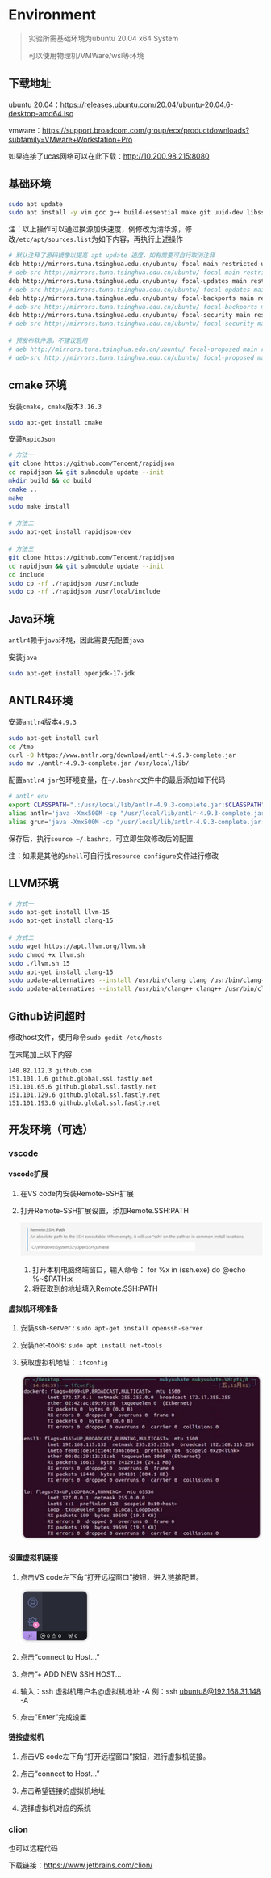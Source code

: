 # Environment 

> 实验所需基础环境为ubuntu 20.04 x64 System
>
> 可以使用物理机/VMWare/wsl等环境



## 下载地址

ubuntu 20.04：https://releases.ubuntu.com/20.04/ubuntu-20.04.6-desktop-amd64.iso

vmware：https://support.broadcom.com/group/ecx/productdownloads?subfamily=VMware+Workstation+Pro

如果连接了ucas网络可以在此下载：http://10.200.98.215:8080



## 基础环境

```bash
sudo apt update
sudo apt install -y vim gcc g++ build-essential make git uuid-dev libssl-dev pkg-config
```

注：以上操作可以通过换源加快速度，例修改为清华源，修改`/etc/apt/sources.list`为如下内容，再执行上述操作

```bash
# 默认注释了源码镜像以提高 apt update 速度，如有需要可自行取消注释
deb http://mirrors.tuna.tsinghua.edu.cn/ubuntu/ focal main restricted universe multiverse
# deb-src http://mirrors.tuna.tsinghua.edu.cn/ubuntu/ focal main restricted universe multiverse
deb http://mirrors.tuna.tsinghua.edu.cn/ubuntu/ focal-updates main restricted universe multiverse
# deb-src http://mirrors.tuna.tsinghua.edu.cn/ubuntu/ focal-updates main restricted universe multiverse
deb http://mirrors.tuna.tsinghua.edu.cn/ubuntu/ focal-backports main restricted universe multiverse
# deb-src http://mirrors.tuna.tsinghua.edu.cn/ubuntu/ focal-backports main restricted universe multiverse
deb http://mirrors.tuna.tsinghua.edu.cn/ubuntu/ focal-security main restricted universe multiverse
# deb-src http://mirrors.tuna.tsinghua.edu.cn/ubuntu/ focal-security main restricted universe multiverse

# 预发布软件源，不建议启用
# deb http://mirrors.tuna.tsinghua.edu.cn/ubuntu/ focal-proposed main restricted universe multiverse
# deb-src http://mirrors.tuna.tsinghua.edu.cn/ubuntu/ focal-proposed main restricted universe multiverse
```



## cmake 环境

安装`cmake`，`cmake`版本`3.16.3`

```bash
sudo apt-get install cmake
```

安装`RapidJson`
```bash
# 方法一
git clone https://github.com/Tencent/rapidjson
cd rapidjson && git submodule update --init
mkdir build && cd build
cmake ..
make
sudo make install

# 方法二
sudo apt-get install rapidjson-dev

# 方法三
git clone https://github.com/Tencent/rapidjson
cd rapidjson && git submodule update --init
cd include
sudo cp -rf ./rapidjson /usr/include
sudo cp -rf ./rapidjson /usr/local/include
```



## Java环境

`antlr4`赖于`java`环境，因此需要先配置`java`

安装`java`

```bash
sudo apt-get install openjdk-17-jdk
```



## ANTLR4环境

安装`antlr4`版本`4.9.3`

```bash
sudo apt-get install curl
cd /tmp
curl -O https://www.antlr.org/download/antlr-4.9.3-complete.jar
sudo mv ./antlr-4.9.3-complete.jar /usr/local/lib/
```

配置`antlr4 jar`包环境变量，在`~/.bashrc`文件中的最后添加如下代码

```bash
# antlr env
export CLASSPATH=".:/usr/local/lib/antlr-4.9.3-complete.jar:$CLASSPATH"
alias antlr='java -Xmx500M -cp "/usr/local/lib/antlr-4.9.3-complete.jar:$CLASSPATH" org.antlr.v4.Tool'
alias grun='java -Xmx500M -cp "/usr/local/lib/antlr-4.9.3-complete.jar:$CLASSPATH" org.antlr.v4.gui.TestRig'
```

保存后，执行`source ~/.bashrc`，可立即生效修改后的配置

注：如果是其他的`shell`可自行找`resource configure`文件进行修改



## LLVM环境

```bash
# 方式一
sudo apt-get install llvm-15
sudo apt-get install clang-15

# 方式二
sudo wget https://apt.llvm.org/llvm.sh 
sudo chmod +x llvm.sh
sudo ./llvm.sh 15
sudo apt-get install clang-15
sudo update-alternatives --install /usr/bin/clang clang /usr/bin/clang-15 2
sudo update-alternatives --install /usr/bin/clang++ clang++ /usr/bin/clang++-15 2
```



## Github访问超时

修改host文件，使用命令`sudo gedit /etc/hosts`

在末尾加上以下内容

```
140.82.112.3 github.com
151.101.1.6 github.global.ssl.fastly.net
151.101.65.6 github.global.ssl.fastly.net
151.101.129.6 github.global.ssl.fastly.net
151.101.193.6 github.global.ssl.fastly.net
```



## 开发环境（可选）

### vscode 

#### vscode扩展

1. 在VS code内安装Remote-SSH扩展

2. 打开Remote-SSH扩展设置，添加Remote.SSH:PATH

   ![image-20241101140333087](Environment.assets/image-20241101140333087.png)

   1. 打开本机电脑终端窗口，输入命令：  for %x in (ssh.exe) do @echo %~$PATH:x
   2. 将获取到的地址填入Remote.SSH:PATH


#### 虚拟机环境准备

1. 安装ssh-server :  `sudo apt-get install openssh-server`

2. 安装net-tools:   `sudo apt install net-tools`

3. 获取虚拟机地址： `ifconfig`

   <img src="Environment.assets/image-20241101140552898.png" alt="image-20241101140552898" style="zoom:50%;" />

 

#### 设置虚拟机链接

1. 点击VS code左下角“打开远程窗口”按钮，进入链接配置。

   <img src="Environment.assets/image-20241101140735341.png" alt="image-20241101140735341" style="zoom:33%;" />

2. 点击“connect to Host...”

3. 点击”+ ADD NEW SSH HOST... 

4. 输入：ssh 虚拟机用户名@虚拟机地址 -A  例：ssh ubuntu8@192.168.31.148 -A

5. 点击”Enter”完成设置

#### 链接虚拟机

1. 点击VS code左下角“打开远程窗口”按钮，进行虚拟机链接。

2. 点击“connect to Host...”

3. 点击希望链接的虚拟机地址

4. 选择虚拟机对应的系统

###  clion

也可以远程代码

下载链接：https://www.jetbrains.com/clion/